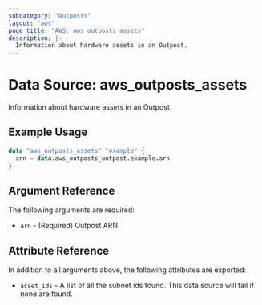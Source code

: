 ```yaml
---
subcategory: "Outposts"
layout: "aws"
page_title: "AWS: aws_outposts_assets"
description: |-
  Information about hardware assets in an Outpost.
---
```


# Data Source: aws_outposts_assets

Information about hardware assets in an Outpost.

## Example Usage

```terraform
data "aws_outposts_assets" "example" {
  arn = data.aws_outposts_outpost.example.arn
}

```

## Argument Reference

The following arguments are required:

* `arn` - (Required) Outpost ARN.

## Attribute Reference

In addition to all arguments above, the following attributes are exported:

* `asset_ids` - A list of all the subnet ids found. This data source will fail if none are found.
